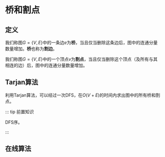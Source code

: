 # 桥和割点

## 定义

我们称图$G=\{V,E\}$中的一条边$e$为**桥**，当且仅当删除这条边后，图中的连通分量数量增加。**桥**也称为**割边**。

我们称图$G=\{V,E\}$中的一个顶点$v$为**割点**，当且仅当删除这个顶点（及所有与其相连的边）后，图中的连通分量数量增加。

## Tarjan算法

利用Tarjan算法，可以经过一次DFS，在$O(V+E)$的时间内求出图中的所有桥和割点。

::: tip 前置知识

DFS序。

:::

## 在线算法